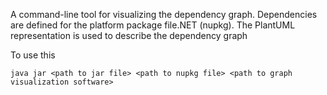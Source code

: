 A command-line tool for visualizing the dependency graph. Dependencies are defined for the platform package file.NET (nupkg). 
The PlantUML representation is used to describe the dependency graph

To use this
```
java jar <path to jar file> <path to nupkg file> <path to graph visualization software>
```

